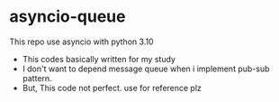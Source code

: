 # asyncio-queue
This repo use asyncio with python 3.10
- This codes basically written for my study 
- I don't want to depend message queue when i implement pub-sub pattern.
- But, This code not perfect. use for reference plz

